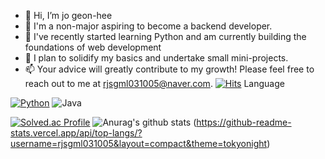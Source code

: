 - 👋 Hi, I’m jo geon-hee
- 👀 I'm a non-major aspiring to become a backend developer.
- 🌱  I've recently started learning Python and am currently building the foundations of web development
- 💞️ I plan to solidify my basics and undertake small mini-projects. 
- 📫 Your advice will greatly contribute to my growth! Please feel free to reach out to me at rjsgml031005@naver.com.
  [![Hits](https://hits.seeyoufarm.com/api/count/incr/badge.svg?url=https%3A%2F%2Fgithub.com%2Fgeonheecc%2Fhit-counter&count_bg=%233D49C8&title_bg=%236C6767&icon=&icon_color=%23181717&title=hits&edge_flat=false)](https://hits.seeyoufarm.com)
Language

[![Python](https://img.shields.io/badge/Python-Intermediate-blue?logo=python&logoColor=white)](https://www.python.org/)
![Java](https://img.shields.io/badge/Java-007396.svg?&style=for-the-badge&logo=Java&logoColor=white)


[![Solved.ac Profile](http://mazassumnida.wtf/api/v2/generate_badge?boj=rjsgml031005)](https://solved.ac/rjsgml031005/) 
![Anurag's github stats](https://github-readme-stats.vercel.app/api?username=rjsgml031005&show_icons=true&theme=tokyonight)
(https://github-readme-stats.vercel.app/api/top-langs/?username=rjsgml031005&layout=compact&theme=tokyonight)

